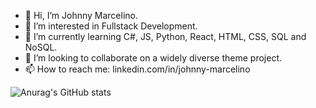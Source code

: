 - 👋 Hi, I’m Johnny Marcelino.
- 👀 I’m interested in Fullstack Development.
- 🌱 I’m currently learning C#, JS, Python, React, HTML, CSS, SQL and NoSQL.
- 💞️ I’m looking to collaborate on a widely diverse theme project.
- 📫 How to reach me: linkedin.com/in/johnny-marcelino

<!---
johnnymarcelino/johnnymarcelino is a ✨ special ✨ repository because its `README.md` (this file) appears on your GitHub profile.
You can click the Preview link to take a look at your changes.
--->
<!---
[![Anurag's GitHub stats](https://github-readme-stats.vercel.app/api?username=johnnymarcelino)](https://github.com/johnnymarcelino/github-readme-stats)

![Anurag's GitHub stats](https://github-readme-stats.vercel.app/api?username=johnnymarcelino&show_icons=true)
--->
![Anurag's GitHub stats](https://github-readme-stats.vercel.app/api?username=johnnymarcelino&show_icons=true&theme=blue-green)
<!---

![Anurag's GitHub repo](https://github-readme-repo.vercel.app/api?username=johnnymarcelino&show_icons=true&theme=solarized-dark)
--->
<!---
[![Readme Card](https://github-readme-stats.vercel.app/api/pin/?username=johnnymarcelino&repo=github-readme-stats)](https://github.com/johnnymarcelino/projeto_WomanIn_DOTNET)
--->
